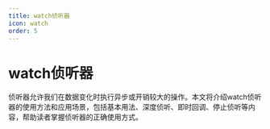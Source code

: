 ```yaml
---
title: watch侦听器
icon: watch
order: 5
---
```


# watch侦听器

侦听器允许我们在数据变化时执行异步或开销较大的操作。本文将介绍watch侦听器的使用方法和应用场景，包括基本用法、深度侦听、即时回调、停止侦听等内容，帮助读者掌握侦听器的正确使用方式。
